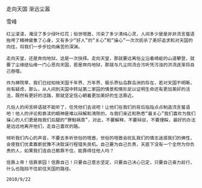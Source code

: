 走向天国 渐远尘嚣

雪峰


    红尘滚滚，淹没了多少绿叶红花；俗世喧嚣，污染了多少清纯心灵，人间多少是是非非流言蜚语拖垮了精神疲惫了心身，又有多少“好人”的“关心”和“操心”一次次扼杀了美好追求和对天国的向往，将我们一步步拉向痛苦的深渊。

    走向天堂，还是奔向地狱，这是一次抉择。走向天堂，那就要远离俗尘沿着崎岖的山道攀登，就要了尘缘结仙缘一门心思向天国，若是奔向地狱，那就与凡尘同流合污听凭污浊的洪流逐渐将自己吞噬。

    作为禅院草，我们已经知晓天国千年界、万年界、极乐界仙岛群岛洲的存在，若对天国不明晰，尚有疑虑，那么，从人间到天国中转站第二家园的情景和情形足以证明生命还有更加美好的活法，既然有更好的活路，那就坚定信心朝着更加美好的生活靠近。

    凡俗人的闲言碎语就不能听了，任凭他们去说吧！让他们在我们的背后指指点点制造流言蜚语吧！他人的评论和亵渎的眼神是难以辩解和清除的，与我们亲近和熟悉“最关心”我们喜欢为我们操心的人们更是拖我们后腿的“罪魁祸首”，对此，不要解释，不要辩驳，不要理睬，最好的办法是远远地离开他们，走自己喜欢的路。

    倾听我们内心的声音，不要去多听世俗的喧嚣，世俗的喧嚣会扰乱我们的情志迷惑我们的佛性，会使我们优柔寡断犹豫不决耽误行程错失良机。自己要为自己负责，天底下没有一个全然为你负责的人，如果我们连自己都靠不住，能靠得住他人吗？

    信靠上帝！信靠家园！信靠自己！只要自己意志坚定，只要自己决心已定，只要自己奋力前行，什么也阻挡不住前往天国的路径。

    2010/9/22



